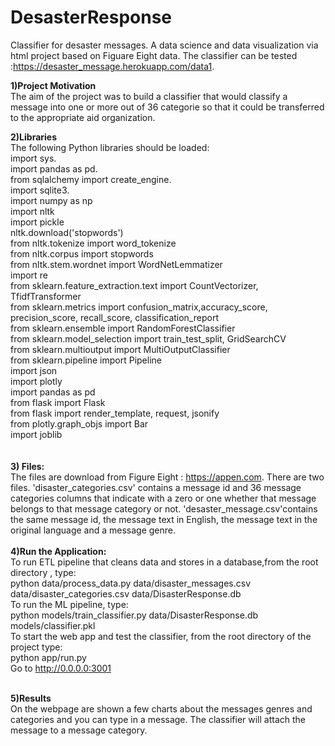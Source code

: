 # DesasterResponse
Classifier for desaster messages. 
A data science and data visualization via html project based on Figuare Eight data.
The classifier can be tested :https://desaster_message.herokuapp.com/data1. 

**1)Project Motivation**</br>
The aim of the project was to build a classifier that would classify a message into one or more out of 36 categorie so that it could be transferred to the appropriate aid organization.

**2)Libraries**</br>
The following Python libraries should be loaded:</br>
import sys. </br>
import pandas as pd.</br> 
from sqlalchemy import create_engine.</br> 
import sqlite3.</br> 
import numpy as np </br>
import nltk </br>
import pickle <br/>
nltk.download('stopwords') </br>
from nltk.tokenize import word_tokenize </br>
from nltk.corpus import stopwords </br>
from nltk.stem.wordnet import WordNetLemmatizer </br>
import re </br>
from sklearn.feature_extraction.text import CountVectorizer, TfidfTransformer </br>
from sklearn.metrics import confusion_matrix,accuracy_score, precision_score, recall_score, classification_report</br>
from sklearn.ensemble import RandomForestClassifier </br>
from sklearn.model_selection import train_test_split, GridSearchCV </br>
from sklearn.multioutput import MultiOutputClassifier </br>
from sklearn.pipeline import Pipeline </br>
import json</br>
import plotly </br>
import pandas as pd </br>
from flask import Flask </br>
from flask import render_template, request, jsonify <br>
from plotly.graph_objs import Bar</br>
import joblib </br>
</br>
</br>
**3) Files:**</br>
The files are download from Figure Eight : https://appen.com. There are two files. 'disaster_categories.csv' contains a message id and 36 message categories columns that indicate with a zero or one whether that message belongs to that message category or not. 'desaster_message.csv'contains the same message id, the message text in English, the message text in the original language and a message genre.
</br>
</br>
**4)Run the Application:**
</br>
To run ETL pipeline that cleans data and stores in a database,from the root directory , type: </br>
python data/process_data.py data/disaster_messages.csv data/disaster_categories.csv data/DisasterResponse.db 
</br>
To run the ML pipeline, type:</br>
python models/train_classifier.py data/DisasterResponse.db models/classifier.pkl
</br>
To start the web app and test the classifier, from the root directory of the project type:</br>
python app/run.py</br>
Go to http://0.0.0.0:3001
</br>
</br>  

**5)Results** </br>
On the webpage are shown a few charts about the messages genres and categories and you can type in a message. The classifier will attach the message to a message category.
